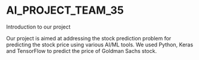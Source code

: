 # AI_PROJECT_TEAM_35
Introduction to our project

Our project is aimed at addressing the stock prediction problem for predicting the stock price using various AI/ML tools. We used Python, Keras and TensorFlow to predict the price of Goldman Sachs stock.

